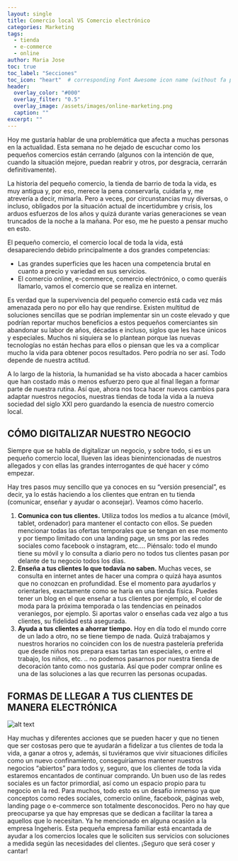 ```yaml
---
layout: single
title: Comercio local VS Comercio electrónico
categories: Marketing
tags:
  - tienda
  - e-commerce
  - online
author: Maria Jose
toc: true
toc_label: "Secciones"
toc_icon: "heart"  # corresponding Font Awesome icon name (without fa prefix)
header:
  overlay_color: "#000"
  overlay_filter: "0.5"
  overlay_image: /assets/images/online-marketing.png
  caption: ""
excerpt: ""
---
```


Hoy me gustaría hablar de una problemática que afecta a muchas personas en la actualidad. Esta semana no he dejado de escuchar como los pequeños comercios están cerrando (algunos con la intención de que, cuando la situación mejore, puedan reabrir y otros, por desgracia, cerrarán definitivamente).

La historia del pequeño comercio, la tienda de barrio de toda la vida, es muy antigua y, por eso, merece la pena conservarla, cuidarla y, me atrevería a decir, mimarla. Pero a veces, por circunstancias muy diversas, o incluso, obligados por la situación actual de incertidumbre y crisis, los arduos esfuerzos de los años y quizá durante varias generaciones se vean truncados de la noche a la mañana. Por eso, me he puesto a pensar mucho en esto.

El pequeño comercio, el comercio local de toda la vida, está desapareciendo debido principalmente a dos grandes competencias:
- Las grandes superficies que les hacen una competencia brutal en cuanto a precio y variedad en sus servicios.
- El comercio online, e-commerce, comercio electrónico, o como queráis llamarlo, vamos el comercio que se realiza en internet.

Es verdad que la supervivencia del pequeño comercio está cada vez más amenazada pero no por ello hay que rendirse. Existen multitud de soluciones sencillas que se podrían implementar sin un coste elevado y que podrían reportar muchos beneficios a estos pequeños comerciantes sin abandonar su labor de años, décadas e incluso, siglos que les hace únicos y especiales.
Muchos ni siquiera se lo plantean porque las nuevas tecnologías no están hechas para ellos o piensan que les va a complicar mucho la vida para obtener pocos resultados. Pero podría no ser así. Todo depende de nuestra actitud.

A lo largo de la historia, la humanidad se ha visto abocada a hacer cambios que han costado más o menos esfuerzo pero que al final llegan a formar parte de nuestra rutina. Así que, ahora nos toca hacer nuevos cambios para adaptar nuestros negocios, nuestras tiendas de toda la vida a la nueva sociedad del siglo XXI pero guardando la esencia de nuestro comercio local.

## CÓMO DIGITALIZAR NUESTRO NEGOCIO
Siempre que se habla de digitalizar un negocio, y sobre todo, si es un pequeño comercio local, llueven las ideas bienintencionadas de nuestros allegados y con ellas las grandes interrogantes de qué hacer y cómo empezar. 

Hay tres pasos muy sencillo que ya conoces en su “versión presencial”, es decir, ya lo estás haciendo a los clientes que entran en tu tienda (comunicar, enseñar y ayudar o aconsejar). Veamos cómo hacerlo.
1. **Comunica con tus clientes.** Utiliza todos los medios a tu alcance (móvil, tablet, ordenador) para mantener el contacto con ellos. Se pueden mencionar todas las ofertas temporales que se tengan en ese momento y por tiempo limitado con una landing page, un sms por las redes sociales como facebook o instagram, etc…. Piénsalo: todo el mundo tiene su móvil y lo consulta a diario pero no todos tus clientes pasan por delante de tu negocio todos los días.
2. **Enseña a tus clientes lo que todavía no saben.** Muchas veces, se consulta en internet antes de hacer una compra o quizá haya asuntos que no conozcan en profundidad. Ese el momento para ayudarlos y orientarles, exactamente como se haría en una tienda física. Puedes tener un blog en el que enseñar a tus clientes por ejemplo, el color de moda para la próxima temporada o las tendencias en peinados veraniegos, por ejemplo. Si aportas valor o enseñas cada vez algo a tus clientes, su fidelidad está asegurada.
3. **Ayuda a tus clientes a ahorrar tiempo.** Hoy en día todo el mundo corre de un lado a otro, no se tiene tiempo de nada. Quizá trabajamos y nuestros horarios no coinciden con los de nuestra pastelería preferida que desde niños nos prepara esas tartas tan especiales, o entre el trabajo, los niños, etc. .. no podemos pasarnos por nuestra tienda de decoración tanto como nos gustaría. Así que poder comprar online es una de las soluciones a las que recurren las personas ocupadas.

## FORMAS DE LLEGAR A TUS CLIENTES DE MANERA ELECTRÓNICA

![alt text](/blog/assets/images/online-marketing.png)

Hay muchas y diferentes acciones que se pueden hacer y que no tienen que ser costosas pero que te ayudarán a fidelizar a tus clientes de toda la vida, a ganar a otros y, además, si tuviéramos que vivir situaciones difíciles como un nuevo confinamiento, conseguiríamos mantener nuestros negocios “abiertos” para todos y, seguro, que los clientes de toda la vida estaremos encantados de continuar comprando. Un buen uso de las redes sociales es un factor primordial, así como un espacio propio para tu negocio en la red.
Para muchos, todo esto es un desafío inmenso ya que conceptos como redes sociales, comercio online, facebook, páginas web, landing page o e-commerce son totalmente desconocidos. Pero no hay que preocuparse ya que hay empresas que se dedican a facilitar la tarea a aquellos que lo necesitan. Ya he mencionado en alguna ocasión a la empresa Ingeheris. Esta pequeña empresa familiar está encantada de ayudar a los comercios locales que le soliciten sus servicios con soluciones a medida según las necesidades del clientes. ¡Seguro que será coser y cantar!
